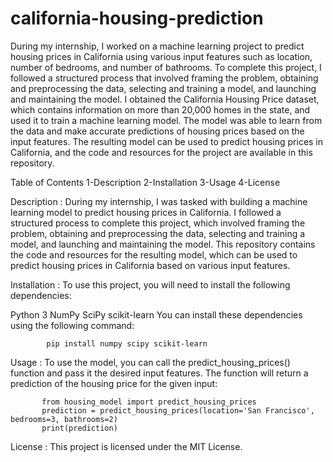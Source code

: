 # california-housing-prediction
During my internship, I worked on a machine learning project to predict housing prices in California using various input features such as location, number of bedrooms, and number of bathrooms. To complete this project, I followed a structured process that involved framing the problem, obtaining and preprocessing the data, selecting and training a model, and launching and maintaining the model. I obtained the California Housing Price dataset, which contains information on more than 20,000 homes in the state, and used it to train a machine learning model. The model was able to learn from the data and make accurate predictions of housing prices based on the input features. The resulting model can be used to predict housing prices in California, and the code and resources for the project are available in this repository.

Table of Contents
   1-Description
   2-Installation
   3-Usage
   4-License


Description :
During my internship, I was tasked with building a machine learning model to predict housing prices in California. I followed a structured process to complete this project, which involved framing the problem, obtaining and preprocessing the data, selecting and training a model, and launching and maintaining the model. This repository contains the code and resources for the resulting model, which can be used to predict housing prices in California based on various input features.

Installation :
To use this project, you will need to install the following dependencies:

Python 3
NumPy
SciPy
scikit-learn
You can install these dependencies using the following command:

            pip install numpy scipy scikit-learn
			
Usage :
To use the model, you can call the predict_housing_prices() function and pass it the desired input features. The function will return a prediction of the housing price for the given input:

           from housing_model import predict_housing_prices
           prediction = predict_housing_prices(location='San Francisco', bedrooms=3, bathrooms=2)
           print(prediction)

License :
This project is licensed under the MIT License.
